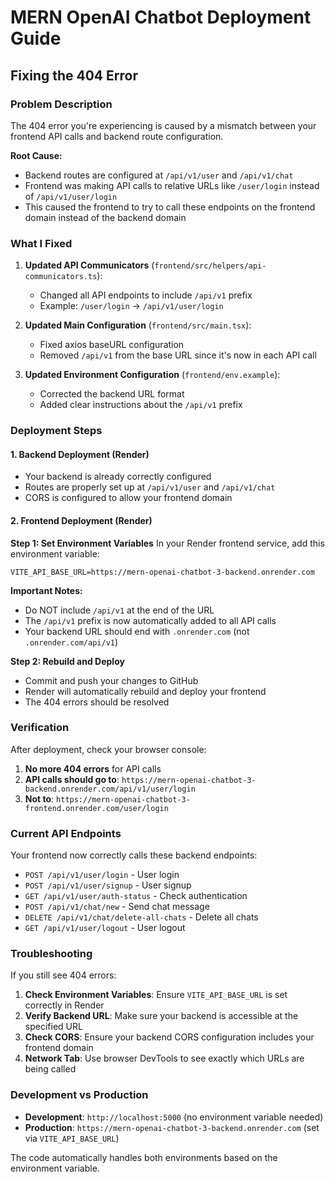 # MERN OpenAI Chatbot Deployment Guide

## Fixing the 404 Error

### Problem Description
The 404 error you're experiencing is caused by a mismatch between your frontend API calls and backend route configuration.

**Root Cause:**
- Backend routes are configured at `/api/v1/user` and `/api/v1/chat`
- Frontend was making API calls to relative URLs like `/user/login` instead of `/api/v1/user/login`
- This caused the frontend to try to call these endpoints on the frontend domain instead of the backend domain

### What I Fixed

1. **Updated API Communicators** (`frontend/src/helpers/api-communicators.ts`):
   - Changed all API endpoints to include `/api/v1` prefix
   - Example: `/user/login` → `/api/v1/user/login`

2. **Updated Main Configuration** (`frontend/src/main.tsx`):
   - Fixed axios baseURL configuration
   - Removed `/api/v1` from the base URL since it's now in each API call

3. **Updated Environment Configuration** (`frontend/env.example`):
   - Corrected the backend URL format
   - Added clear instructions about the `/api/v1` prefix

### Deployment Steps

#### 1. Backend Deployment (Render)
- Your backend is already correctly configured
- Routes are properly set up at `/api/v1/user` and `/api/v1/chat`
- CORS is configured to allow your frontend domain

#### 2. Frontend Deployment (Render)

**Step 1: Set Environment Variables**
In your Render frontend service, add this environment variable:
```
VITE_API_BASE_URL=https://mern-openai-chatbot-3-backend.onrender.com
```

**Important Notes:**
- Do NOT include `/api/v1` at the end of the URL
- The `/api/v1` prefix is now automatically added to all API calls
- Your backend URL should end with `.onrender.com` (not `.onrender.com/api/v1`)

**Step 2: Rebuild and Deploy**
- Commit and push your changes to GitHub
- Render will automatically rebuild and deploy your frontend
- The 404 errors should be resolved

### Verification

After deployment, check your browser console:
1. **No more 404 errors** for API calls
2. **API calls should go to**: `https://mern-openai-chatbot-3-backend.onrender.com/api/v1/user/login`
3. **Not to**: `https://mern-openai-chatbot-3-frontend.onrender.com/user/login`

### Current API Endpoints

Your frontend now correctly calls these backend endpoints:
- `POST /api/v1/user/login` - User login
- `POST /api/v1/user/signup` - User signup
- `GET /api/v1/user/auth-status` - Check authentication
- `POST /api/v1/chat/new` - Send chat message
- `DELETE /api/v1/chat/delete-all-chats` - Delete all chats
- `GET /api/v1/user/logout` - User logout

### Troubleshooting

If you still see 404 errors:

1. **Check Environment Variables**: Ensure `VITE_API_BASE_URL` is set correctly in Render
2. **Verify Backend URL**: Make sure your backend is accessible at the specified URL
3. **Check CORS**: Ensure your backend CORS configuration includes your frontend domain
4. **Network Tab**: Use browser DevTools to see exactly which URLs are being called

### Development vs Production

- **Development**: `http://localhost:5000` (no environment variable needed)
- **Production**: `https://mern-openai-chatbot-3-backend.onrender.com` (set via `VITE_API_BASE_URL`)

The code automatically handles both environments based on the environment variable. 